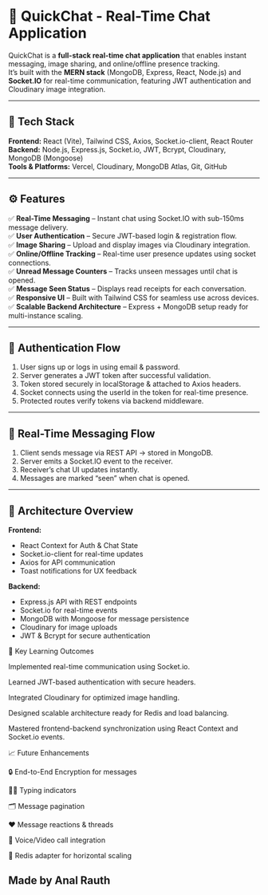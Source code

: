 # 💬 QuickChat - Real-Time Chat Application

QuickChat is a **full-stack real-time chat application** that enables instant messaging, image sharing, and online/offline presence tracking.  
It’s built with the **MERN stack** (MongoDB, Express, React, Node.js) and **Socket.IO** for real-time communication, featuring JWT authentication and Cloudinary image integration.

---

## 🚀 Tech Stack

**Frontend:** React (Vite), Tailwind CSS, Axios, Socket.io-client, React Router  
**Backend:** Node.js, Express.js, Socket.io, JWT, Bcrypt, Cloudinary, MongoDB (Mongoose)  
**Tools & Platforms:** Vercel, Cloudinary, MongoDB Atlas, Git, GitHub  

---

## ⚙️ Features

✅ **Real-Time Messaging** – Instant chat using Socket.IO with sub-150ms message delivery.  
✅ **User Authentication** – Secure JWT-based login & registration flow.  
✅ **Image Sharing** – Upload and display images via Cloudinary integration.  
✅ **Online/Offline Tracking** – Real-time user presence updates using socket connections.  
✅ **Unread Message Counters** – Tracks unseen messages until chat is opened.  
✅ **Message Seen Status** – Displays read receipts for each conversation.  
✅ **Responsive UI** – Built with Tailwind CSS for seamless use across devices.  
✅ **Scalable Backend Architecture** – Express + MongoDB setup ready for multi-instance scaling.

---

## 🔐 Authentication Flow

1. User signs up or logs in using email & password.  
2. Server generates a JWT token after successful validation.  
3. Token stored securely in localStorage & attached to Axios headers.  
4. Socket connects using the userId in the token for real-time presence.  
5. Protected routes verify tokens via backend middleware.

---

## 💬 Real-Time Messaging Flow

1. Client sends message via REST API → stored in MongoDB.  
2. Server emits a Socket.IO event to the receiver.  
3. Receiver’s chat UI updates instantly.  
4. Messages are marked “seen” when chat is opened.  

---

## 🧩 Architecture Overview

**Frontend:**  
- React Context for Auth & Chat State  
- Socket.io-client for real-time updates  
- Axios for API communication  
- Toast notifications for UX feedback  

**Backend:**  
- Express.js API with REST endpoints  
- Socket.io for real-time events  
- MongoDB with Mongoose for message persistence  
- Cloudinary for image uploads  
- JWT & Bcrypt for secure authentication  

🧠 Key Learning Outcomes

Implemented real-time communication using Socket.io.

Learned JWT-based authentication with secure headers.

Integrated Cloudinary for optimized image handling.

Designed scalable architecture ready for Redis and load balancing.

Mastered frontend-backend synchronization using React Context and Socket.io events.

📈 Future Enhancements

🔒 End-to-End Encryption for messages

🧑‍💻 Typing indicators

🗂️ Message pagination

❤️ Message reactions & threads

🎥 Voice/Video call integration

🧰 Redis adapter for horizontal scaling


Made by Anal Rauth
---


